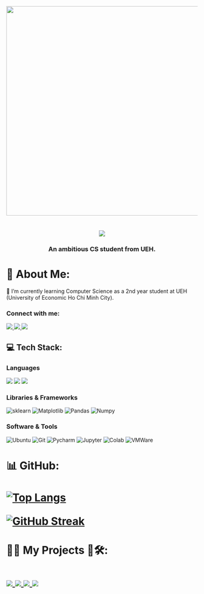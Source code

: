 
<!--<img align="center" src="https://user-images.githubusercontent.com/74038190/225813708-98b745f2-7d22-48cf-9150-083f1b00d6c9.gif" width="500">

<img align="left" src="https://github.com/Anmol-Baranwal/Cool-GIFs-For-GitHub/assets/74038190/0c7eb6ed-663b-4ce4-bfbd-18239a38ba1b" width="500">

<img align="right" alt="Coding" width="200" src="https://i.pinimg.com/originals/f5/36/01/f53601133f236d1cb167ac19f05a3d60.gif">-->
<p align="center">
  <img align="middle" src="https://raw.githubusercontent.com/ThienNguyen3001/gif/main/giphy.webp?token=GHSAT0AAAAAACV62X6TIVXAY7ABHD2QPSBEZWEWZQQ" width="550">

</p>


<h1 align="middle">
    <img src="https://readme-typing-svg.herokuapp.com/?font=Righteous&size=35&center=true&vCenter=true&width=500&height=70&duration=3000&lines=Hi+there!+👋;+I'm+Thien!;" />
</h1>
<h3 align="middle">An ambitious CS student from UEH.</h3>

# 💫 About Me:
<div align="left">
 🔭 I’m currently learning Computer Science as a 2nd year student at UEH (University of Economic Ho Chi Minh City).<br>
 
 </div>
 
<h3 align="left">Connect with me:</h3>

<div align="left"> 
  <a href="mailto:thiennguyen03001@gmail.com">
    <img src="https://img.shields.io/badge/Gmail-333333?style=for-the-badge&logo=gmail&logoColor=red" />
  </a>
  <a href="https://www.linkedin.com/in/thi%E1%BB%87n-nguy%E1%BB%85n-1b3793285/" target="_blank">
    <img src="https://img.shields.io/badge/LinkedIn-0077B5?style=for-the-badge&logo=linkedin&logoColor=white" target="_blank" />
  </a>
  <a href="https://www.facebook.com/profile.php?id=100040691206144" target="_blank">
    <img src="https://img.shields.io/badge/Facebook-0000FF?style=for-the-badge&logo=Facebook&logoColor=white" target="_blank" />
  </a>
  <!--
  <a href="https://toannguyenkhanh.github.io/" target="_blank">
     <img src="https://img.shields.io/badge/Portfolio-FF5722?style=for-the-badge&logo=todoist&logoColor=white" target="_blank" />
  </a> -->
</div>

## 💻 Tech Stack:
<!--![C#](https://img.shields.io/badge/c%23-%23239120.svg?style=flat&logo=c-sharp&logoColor=white) ![Python](https://img.shields.io/badge/python-3670A0?style=flat&logo=python&logoColor=ffdd54) ![Anaconda](https://img.shields.io/badge/Anaconda-%2344A833.svg?style=flat&logo=anaconda&logoColor=white) ![MySQL](https://img.shields.io/badge/mysql-%2300f.svg?style=flat&logo=mysql&logoColor=white) ![Pandas](https://img.shields.io/badge/pandas-%23150458.svg?style=flat&logo=pandas&logoColor=white) ![NumPy](https://img.shields.io/badge/numpy-%23013243.svg?style=flat&logo=numpy&logoColor=white) ![scikit-learn](https://img.shields.io/badge/scikit--learn-%23F7931E.svg?style=flat&logo=scikit-learn&logoColor=white) ![PyTorch](https://img.shields.io/badge/Pytorch-%23FF6F00.svg?style=flat&logo=TensorFlow&logoColor=white) -->
<!-- [![My Skills](https://skillicons.dev/icons?i=python,cpp,pytorch,sklearn,keras,opencv,cs,mysql,pycharm,docker,linux)](https://skillicons.dev) -->


  <h3>Languages</br></h3>
  <div align="left">

   <img src="https://img.shields.io/badge/-Python-98b982?style=for-the-badge&logo=python&logoColor=orange&labelColor=282828">
   <img src="https://img.shields.io/badge/-C++-1ca0f1?style=for-the-badge&logo=cplusplus&logoColor=1ca0f1&labelColor=282828">
   <img src="https://img.shields.io/badge/c%23-%23239120.svg?style=for-the-badge&logo=c-sharp&logoColor=white&labelColor=282828"> 
   <!--<img src="https://img.shields.io/badge/R-EADBC8.svg?style=for-the-badge&logo=R&logoColor=blue&labelColor=282829">-->

    
  </div>

  <h3>Libraries & Frameworks</br></h3>
  <div align="left">
    <!--<img alt="Pytorch" src="https://img.shields.io/badge/PyTorch-%23EE4C2C.svg?style=for-the-badge&logo=PyTorch&logoColor=white&labelColor=282828">-->
    <img alt="sklearn" src="https://img.shields.io/badge/scikit--learn-%23F7931E.svg?style=for-the-badge&logo=scikit-learn&logoColor=white&labelColor=282828">
    <!--<img alt="OpenCV" src="https://img.shields.io/badge/OpenCV-5c3ee8?style=for-the-badge&logo=opencv&logoColor=5c3ee8&labelColor=282828">-->
    <!--<img alt="FastAPI" src="https://img.shields.io/badge/FastAPI-005571?style=for-the-badge&logo=fastapi&labelColor=282828">-->
    <!--<img alt="Onnx" src="https://img.shields.io/badge/-ONNX-005CED?style=for-the-badge&logo=onnx&logoColor=white&labelColor=282828">-->
    <img alt="Matplotlib" src="https://img.shields.io/badge/Matplotlib-11557c?style=for-the-badge&&logo=circle&logoColor=11557c&labelColor=282828">
    <img alt="Pandas" src="https://img.shields.io/badge/Pandas-150458?style=for-the-badge&logo=pandas&logoColor=150458&labelColor=282828">
    <img alt="Numpy" src="https://img.shields.io/badge/Numpy-4d77cf?style=for-the-badge&logo=numpy&logoColor=4d77cf&labelColor=282828">

   </div>

  <h3>Software & Tools</br></h3>
   <div align="left">
    <!--<img alt="Docker" src="https://img.shields.io/badge/Docker-4d77cf?style=for-the-badge&logo=docker&logoColor=4d77cf&labelColor=282828">-->
    <!--<img alt="Linux" src="https://img.shields.io/badge/Linux-f5c022?style=for-the-badge&logo=linux&logoColor=f5c022&labelColor=282828">-->
    <img alt="Ubuntu" src="https://img.shields.io/badge/Ubuntu-E95420?style=for-the-badge&logo=ubuntu&logoColor=white&labelColor=282828">
    <img alt="Git" src="https://img.shields.io/badge/Git-f05134?style=for-the-badge&logo=git&logoColor=f05134&labelColor=282828">
    <img alt="Pycharm" src="https://img.shields.io/badge/pycharm-143?style=for-the-badge&logo=pycharm&logoColor=black&color=black&labelColor=green">
    <img alt="Jupyter" src="https://img.shields.io/badge/Jupyter%20-f27727?style=for-the-badge&logo=Jupyter&logoColor=f27727&labelColor=282828">
    <img alt="Colab" src="https://img.shields.io/badge/Colab-fb9c04?style=for-the-badge&&logo=google-colab&logoColor=fb9c04&labelColor=282828">
    <img alt="VMWare" src="https://img.shields.io/badge/VMWare-208abc?style=for-the-badge&logo=vmware&logoColor=208abc&labelColor=282828">
   </div>

# 📊 GitHub:

<h1 align="left">

[![Top Langs](https://github-readme-stats.vercel.app/api/top-langs/?username=ThienNguyen3001&layout=compact&theme=radical)](https://github.com/ThienNguyen3001/github-readme-stats)<br>
<!--![](https://github.com/ToanNguyenKhanh/github-stats/blob/master/generated/languages.svg)<br>-->
[![GitHub Streak](https://streak-stats.demolab.com/?user=ThienNguyen3001&theme=nightowl&hide_border=false&include_all_commits=true&count_private=false&layout=compact&card_width=470)](https://git.io/streak-stats)<br>


</h1>

<!-- 
<div align="center">
  <h2>🐍 My Contributions 🐍</h2>
</div> 

<picture>
  <source media="(prefers-color-scheme: dark)" srcset="https://github.com/ToanNguyenKhanh/snk/blob/output-svg-only/github-contribution-grid-snake-dark.svg">
  <source media="(prefers-color-scheme: light)" srcset="https://github.com/ToanNguyenKhanh/snk/blob/manual-run-output/only-svg/github-contribution-grid-snake.svg">
  <img alt="github contribution grid snake animation" src="https://raw.githubusercontent.com/platane/platane/output/github-contribution-grid-snake.svg">
</picture> -->

# 🤖🚀 My Projects 🔬🛠️:

<h1 align="left">

<a href="https://github.com/ThienNguyen3001/Mini-project-crawl-data"> 
  <img align="center" src="https://github-readme-stats.anuraghazra1.vercel.app/api/pin/?username=ThienNguyen3001&repo=Mini-project-crawl-data&theme=radical" />
</a>   
<a href="https://github.com/ThienNguyen3001/Mini-project-ML"> 
  <img align="center" src="https://github-readme-stats.anuraghazra1.vercel.app/api/pin/?username=ThienNguyen3001&repo=Mini-project-ML&theme=radical" />
</a>   
<a href="https://github.com/ThienNguyen3001/Do-an-Co-so-lap-trinh"> 
  <img align="center" src="https://github-readme-stats.anuraghazra1.vercel.app/api/pin/?username=ThienNguyen3001&repo=Do-an-Co-so-lap-trinh&theme=radical" />
</a>   
<a href="https://github.com/ThienNguyen3001/Christmas-Tree"> 
  <img align="center" src="https://github-readme-stats.anuraghazra1.vercel.app/api/pin/?username=ThienNguyen3001&repo=Christmas-Tree&theme=radical" />
</a> 
</h1>

